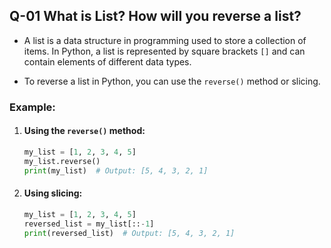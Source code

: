 ## Q-01 What is List? How will you reverse a list?

- A list is a data structure in programming used to store a collection of items. In Python, a list is represented by square brackets `[]` and can contain elements of different data types. 

- To reverse a list in Python, you can use the `reverse()` method or slicing.

### Example:

1. #### Using the `reverse()` method:
   ```python
   my_list = [1, 2, 3, 4, 5]
   my_list.reverse()
   print(my_list)  # Output: [5, 4, 3, 2, 1]
   ```

2. #### Using slicing:
   ```python
   my_list = [1, 2, 3, 4, 5]
   reversed_list = my_list[::-1]
   print(reversed_list)  # Output: [5, 4, 3, 2, 1]
   ```
